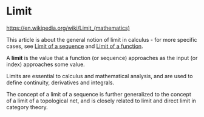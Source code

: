 # Limit

https://en.wikipedia.org/wiki/Limit_(mathematics)

This article is about the general notion of limit in calculus - for more specific cases, see [Limit of a sequence](./limit-of-sequence.md) and [Limit of a function](./limit-of-function.md).


A **limit** is the value that a function (or sequence) approaches as the input (or index) approaches some value.

Limits are essential to calculus and mathematical analysis, and are used to define continuity, derivatives and integrals.

The concept of a limit of a sequence is further generalized to the concept of a limit of a topological net, and is closely related to limit and direct limit in category theory.
